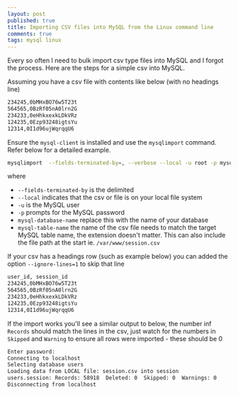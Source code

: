 ```yaml
---
layout: post
published: true
title: Importing CSV files into MySQL from the Linux command line
comments: true
tags: mysql linux
---
```

Every so often I need to bulk import csv type files into MySQL and I forgot the process.  Here are the steps for a simple csv into MySQL.

Assuming you have a csv file with contents like below (with no headings line)

```bash
234245,0bMHxBO76w5T23t
564565,0BzRf05nA0lrn2G
234233,0eHhkxexkLDkVRz
124235,0Ezp93248igtsYu
12314,0I1d96ujWqrqqU6
```

Ensure the `mysql-client` is installed and use the `mysqlimport` command. Refer below for a detailed example. 

```bash
mysqlimport  --fields-terminated-by=, --verbose --local -u root -p mysql-database-name mysql-table-name.csv
```

where 

 * `--fields-terminated-by` is the delimited
 * `--local` indicates that the csv or file is on your local file system
 * `-u` is the MySQL user
 * `-p` prompts for the MySQL password
 * `mysql-database-name` replace this with the name of your database
 * `mysql-table-name` the name of the csv file needs to match the target MySQL table name, the extension doesn't matter. This can also include the file path at the start ie. `/var/www/session.csv`
 
If your csv has a headings row (such as example below) you can added the option `--ignore-lines=1` to skip that line 

```bash
user_id, session_id
234245,0bMHxBO76w5T23t
564565,0BzRf05nA0lrn2G
234233,0eHhkxexkLDkVRz
124235,0Ezp93248igtsYu
12314,0I1d96ujWqrqqU6
```

If the import works you'll see a similar output to below, the number inf `Records` should match the lines in the csv, just watch for the numbers in `Skipped` and `Warning` to ensure all rows were imported - these should be 0

```bash
Enter password: 
Connecting to localhost
Selecting database users
Loading data from LOCAL file: session.csv into session
users.session: Records: 58918  Deleted: 0  Skipped: 0  Warnings: 0
Disconnecting from localhost
```
